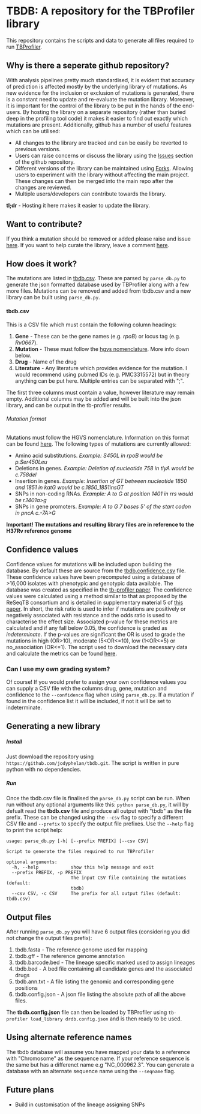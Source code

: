 # TBDB: A repository for the TBProfiler library

This repository contains the scripts and data to generate all files required to run [TBProfiler](https://github.com/jodyphelan/TBProfiler/).

## Why is there a seperate github repository?

With analysis pipelines pretty much standardised, it is evident that accuracy of prediction is affected mostly by the underlying library of mutations. As new evidence for the inclusion or exclusion of mutations is generated, there is a constant need to  update and re-evaluate the mutation library. Moreover, it is important for the control of the library to be put in the hands of the end-users. By hosting the library on a separate repository (rather than buried deep in the profiling tool code) it makes it easier to find out exactly which mutations are present. Additionally, github has a number of useful features which can be utilised:
 - All changes to the library are tracked and can be easily be reverted to previous versions.
 - Users can raise concerns or discuss the library using the [Issues](https://github.com/jodyphelan/tbdb/issues) section of the github repository.
 - Different versions of the library can be maintained using [Forks](https://help.github.com/en/articles/fork-a-repo). Allowing users to experiment with the library without affecting the main project. These changes can then be merged into the main repo after the changes are reviewed.
 - Multiple users/developers can contribute towards the library.

**tl;dr** - Hosting it here makes it easier to update the library.

## Want to contribute?

If you think a mutation should be removed or added please raise and issue [here](https://github.com/jodyphelan/tbdb/issues).
If you want to help curate the library, leave a comment [here](https://github.com/jodyphelan/tbdb/issues/4).

## How does it work?

The mutations are listed in [tbdb.csv](https://github.com/jodyphelan/tbdb/blob/master/tbdb.csv). These are parsed by `parse_db.py` to generate the json formatted database used by TBProfiler along with a few more files. Mutations can be removed and added from tbdb.csv and a new library can be built using `parse_db.py`.

#### tbdb.csv
This is a CSV file which must contain the following column headings:
1. **Gene** - These can be the gene names (e.g. *rpoB*) or locus tag (e.g. *Rv0667*).
2. **Mutation** - These must follow the [hgvs nomenclature](http://varnomen.hgvs.org/). More info down below.
3. **Drug** - Name of the drug
4. **Literature** - Any literature which provides evidence for the mutation. I would recommend using pubmed IDs (e.g. PMC3315572) but in theory anything can be put here. Multiple entries can be separated with ";".

The first three columns must contain a value, however literature may remain empty. Additional columns may be added and will be built into the json library, and can be output in the tb-profiler results.

###### Mutation format
Mutations must follow the HGVS nomenclature. Information on this format can be found [here](http://varnomen.hgvs.org/). The following types of mutations are currently allowed:
* Amino acid substitutions. *Example: S450L in rpoB would be p.Ser450Leu*
* Deletions in genes. *Example: Deletion of nucleotide 758 in tlyA would be c.758del*
* Insertion in genes. *Example: Insertion of GT between nucleotide 1850 and 1851 in katG would be c.1850_1851insGT*
* SNPs in non-coding RNAs. *Example: A to G at position 1401 in rrs would be r.1401a>g*
* SNPs in gene promoters. *Example: A to G 7 bases 5' of the start codon in pncA c.-7A>G*

**Important! The mutations and resulting library files are in reference to the H37Rv reference genome**

## Confidence values

Confidence values for mutations will be included upon building the database. By default these are source from the [tbdb.confidence.csv](https://github.com/jodyphelan/tbdb/blob/master/tbdb.confidence.csv) file. These confidence values have been precomputed using a database of >16,000 isolates with phenotypic and genotypic data available. The database was created as specified in the [tb-profiler paper](https://genomemedicine.biomedcentral.com/articles/10.1186/s13073-019-0650-x). The confidence values were calculated using a method similar to that as proposed by the ReSeqTB consortium and is detailed in supplementary material 5 of [this paper](https://erj.ersjournals.com/content/50/6/1701354). In short, the risk ratio is used to infer if mutations are positively or negatively associated with resistance and the odds ratio is used to characterise the effect size. Associated p-value for these metrics are calculated and if any fall below 0.05, the confidence is graded as _indeterminate_. If the p-values are significant the OR is used to grade the mutations in high (OR>10), moderate (5<OR<=10), low (1<OR<=5) or no_association (OR<=1). The script used to download the necessary data and calculate the metrics can be found [here](https://github.com/jodyphelan/tbdb/blob/master/scripts/generate_confidence.py).

### Can I use my own grading system?

Of course! If you would prefer to assign your own confidence values you can supply a CSV file with the columns drug, gene, mutation and confidence to the `--confidence` flag when using `parse_db.py`. If a mutation if found in the confidence list it will be included, if not it will be set to indeterminate.

## Generating a new library

##### Install

Just download the repository using `https://github.com/jodyphelan/tbdb.git`. The script is written in pure python with no dependencies.

##### Run
Once the tbdb.csv file is finalised the `parse_db.py` script can be run.
When run without any optional arguments like this: `python parse_db.py`, it will by defualt read the **tbdb.csv** file and produce all output with "tbdb" as the file prefix. These can be changed using the `--csv` flag to specify a different CSV file and `--prefix` to specify the output file prefixes. Use the `--help` flag to print the script help:

```
usage: parse_db.py [-h] [--prefix PREFIX] [--csv CSV]

Script to generate the files required to run TBProfiler

optional arguments:
  -h, --help            show this help message and exit
  --prefix PREFIX, -p PREFIX
                        The input CSV file containing the mutations (default:
                        tbdb)
  --csv CSV, -c CSV     The prefix for all output files (default: tbdb.csv)
```

## Output files

After running `parse_db.py` you will have 6 output files (considering you did not change the output files prefix):
1. tbdb.fasta - The reference genome used for mapping
2. tbdb.gff - The reference genome annotation
3. tbdb.barcode.bed - The lineage specific marked used to assign lineages
4. tbdb.bed - A bed file containing all candidate genes and the associated drugs
5. tbdb.ann.txt - A file listing the genomic and corresponding gene positions
6. tbdb.config.json - A json file listing the absolute path of all the above files.

The **tbdb.config.json** file can then be loaded by TBProfiler using `tb-profiler load_library drdb.config.json` and is then ready to be used.

## Using alternate reference names

The tbdb database will assume you have mapped your data to a reference with "Chromosome" as the sequence name. If your reference sequence is the same but has a differenct name e.g "NC_000962.3". You can generate a database with an alternate sequence name using the `--seqname` flag.


## Future plans

- Build in customisation of the lineage assigning SNPs
